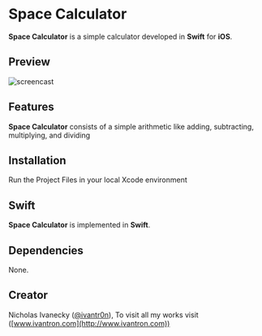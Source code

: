 # Space Calculator

**Space Calculator** is a simple calculator developed in **Swift** for **iOS**.

## Preview
![screencast](http://g.recordit.co/HjQzF5l5oU.gif)

## Features

**Space Calculator** consists of a simple arithmetic like adding, subtracting, multiplying, and dividing

## Installation

Run the Project Files in your local Xcode environment

## Swift

**Space Calculator** is implemented in **Swift**.

## Dependencies

None.

## Creator

Nicholas Ivanecky ([@ivantr0n](http://twitter.com/ivantr0n)), To visit all my works visit ([www.ivantron.com](http://www.ivantron.com))

